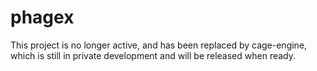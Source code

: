 # phagex

This project is no longer active, and has been replaced by cage-engine, which is still in private development and will be released when ready.
